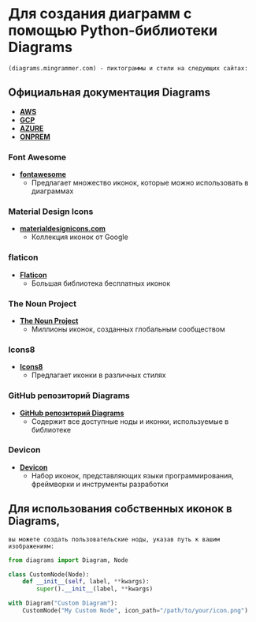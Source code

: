 # Для создания диаграмм с помощью Python-библиотеки Diagrams
    (diagrams.mingrammer.com) - пиктограммы и стили на следующих сайтах:

## Официальная документация Diagrams
* **[AWS](https://diagrams.mingrammer.com/docs/nodes/aws)**
* **[GCP](https://diagrams.mingrammer.com/docs/nodes/gcp)**
* **[AZURE](https://diagrams.mingrammer.com/docs/nodes/azure)**
* **[ONPREM](https://diagrams.mingrammer.com/docs/nodes/onprem)**

### Font Awesome
* **[fontawesome](https://fontawesome.com/icons)**
  * Предлагает множество иконок, которые можно использовать в диаграммах

### Material Design Icons
* **[materialdesignicons.com](https://materialdesignicons.com/)**
  * Коллекция иконок от Google

### flaticon
* **[Flaticon](https://www.flaticon.com/)**
  * Большая библиотека бесплатных иконок

### The Noun Project
* **[The Noun Project](https://thenounproject.com/)**
  * Миллионы иконок, созданных глобальным сообществом

### Icons8
* **[Icons8](https://icons8.com/)**
  * Предлагает иконки в различных стилях

### GitHub репозиторий Diagrams
* **[GitHub репозиторий Diagrams](https://github.com/mingrammer/diagrams)**
  * Содержит все доступные ноды и иконки, используемые в библиотеке

### Devicon
* **[Devicon](https://devicon.dev/)**
  * Набор иконок, представляющих языки программирования, фреймворки и инструменты разработки

## Для использования собственных иконок в Diagrams,
    вы можете создать пользовательские ноды, указав путь к вашим изображениям:
```python
from diagrams import Diagram, Node

class CustomNode(Node):
    def __init__(self, label, **kwargs):
        super().__init__(label, **kwargs)

with Diagram("Custom Diagram"):
    CustomNode("My Custom Node", icon_path="/path/to/your/icon.png")
```
